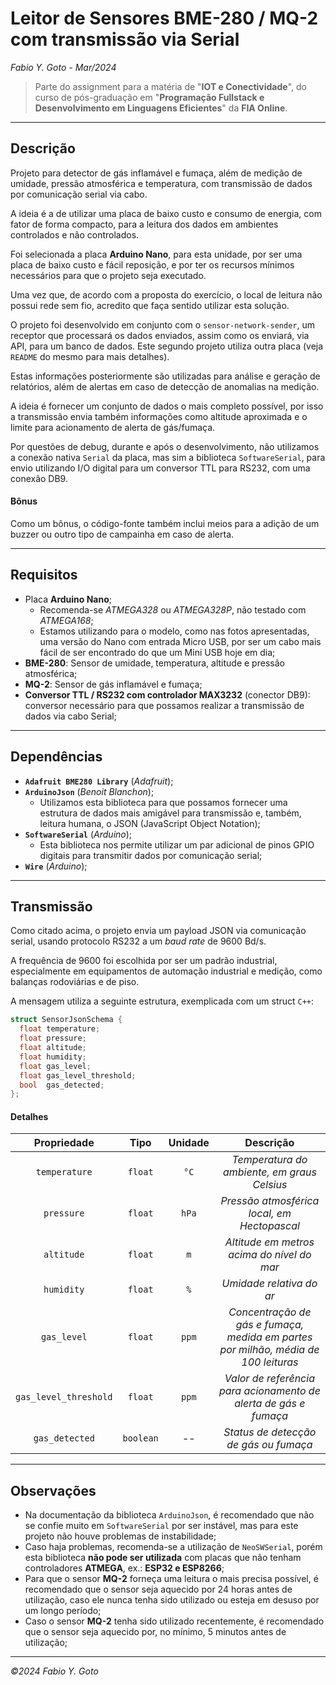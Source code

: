 # Leitor de Sensores BME-280 / MQ-2 com transmissão via Serial

_Fabio Y. Goto - Mar/2024_

> Parte do assignment para a matéria de "**IOT e Conectividade**", do curso de pós-graduação em "**Programação Fullstack e Desenvolvimento em Linguagens Eficientes**" da **FIA Online**.

-----

## Descrição

Projeto para detector de gás inflamável e fumaça, além de medição de umidade, pressão atmosférica e temperatura, com transmissão de dados por comunicação serial via cabo.

A ideia é a de utilizar uma placa de baixo custo e consumo de energia, com fator de forma compacto, para a leitura dos dados em ambientes controlados e não controlados.

Foi selecionada a placa **Arduino Nano**, para esta unidade, por ser uma placa de baixo custo e fácil reposição, e por ter os recursos mínimos necessários para que o projeto seja executado.

Uma vez que, de acordo com a proposta do exercício, o local de leitura não possui rede sem fio, acredito que faça sentido utilizar esta solução.

O projeto foi desenvolvido em conjunto com o `sensor-network-sender`, um receptor que processará os dados enviados, assim como os enviará, via API, para um banco de dados. Este segundo projeto utiliza outra placa (veja `README` do mesmo para mais detalhes).

Estas informações posteriormente são utilizadas para análise e geração de relatórios, além de alertas em caso de detecção de anomalias na medição.

A ideia é fornecer um conjunto de dados o mais completo possível, por isso a transmissão envia também informações como altitude aproximada e o limite para acionamento de alerta de gás/fumaça.

Por questões de debug, durante e após o desenvolvimento, não utilizamos a conexão nativa `Serial` da placa, mas sim a biblioteca `SoftwareSerial`, para envio utilizando I/O digital para um conversor TTL para RS232, com uma conexão DB9.

#### Bônus

Como um bônus, o código-fonte também inclui meios para a adição de um buzzer ou outro tipo de campainha em caso de alerta.

-----

## Requisitos

- Placa **Arduino Nano**;
  - Recomenda-se _ATMEGA328_ ou _ATMEGA328P_, não testado com _ATMEGA168_;
  - Estamos utilizando para o modelo, como nas fotos apresentadas, uma versão do Nano com entrada Micro USB, por ser um cabo mais fácil de ser encontrado do que um Mini USB hoje em dia;
- **BME-280**: Sensor de umidade, temperatura, altitude e pressão atmosférica;
- **MQ-2**: Sensor de gás inflamável e fumaça;
- **Conversor TTL / RS232 com controlador MAX3232** (conector DB9): conversor necessário para que possamos realizar a transmissão de dados via cabo Serial;

-----

## Dependências

- **`Adafruit BME280 Library`** (_Adafruit_);
- **`ArduinoJson`** (_Benoit Blanchon_);
  - Utilizamos esta biblioteca para que possamos fornecer uma estrutura de dados mais amigável para transmissão e, também, leitura humana, o JSON (JavaScript Object Notation);
- **`SoftwareSerial`** (_Arduino_);
  - Esta biblioteca nos permite utilizar um par adicional de pinos GPIO digitais para transmitir dados por comunicação serial;
- **`Wire`** (_Arduino_);

-----

## Transmissão

Como citado acima, o projeto envia um payload JSON via comunicação serial, usando protocolo RS232 a um _baud rate_ de 9600 Bd/s.

A frequência de 9600 foi escolhida por ser um padrão industrial, especialmente em equipamentos de automação industrial e medição, como balanças rodoviárias e de piso.

A mensagem utiliza a seguinte estrutura, exemplicada com um struct `C++`:

```cpp
struct SensorJsonSchema {
  float temperature;
  float pressure;
  float altitude;
  float humidity;
  float gas_level;
  float gas_level_threshold;
  bool  gas_detected;
};
```

#### Detalhes

|Propriedade|Tipo|Unidade|Descrição|
|:---------:|:--:|:-----:|:-------:|
|`temperature`|`float`|`°C`|_Temperatura do ambiente, em graus Celsius_|
|`pressure`|`float`|`hPa`|_Pressão atmosférica local, em Hectopascal_|
|`altitude`|`float`|`m`|_Altitude em metros acima do nível do mar_|
|`humidity`|`float`|`%`|_Umidade relativa do ar_|
|`gas_level`|`float`|`ppm`|_Concentração de gás e fumaça, medida em partes por milhão, média de 100 leituras_|
|`gas_level_threshold`|`float`|`ppm`|_Valor de referência para acionamento de alerta de gás e fumaça_|
|`gas_detected`|`boolean`|--|_Status de detecção de gás ou fumaça_|

-----

## Observações

- Na documentação da biblioteca `ArduinoJson`, é recomendado que  não se confie muito em `SoftwareSerial` por ser instável, mas para este projeto não houve problemas de instabilidade;
- Caso haja problemas, recomenda-se a utilização de `NeoSWSerial`, porém esta biblioteca **não pode ser utilizada** com placas que não tenham controladores **ATMEGA**, ex.: **ESP32 e ESP8266**;
- Para que o sensor **MQ-2** forneça uma leitura o mais precisa possível, é recomendado que o sensor seja aquecido por 24 horas antes de utilização, caso ele nunca tenha sido utilizado ou esteja em desuso por um longo período;
- Caso o sensor **MQ-2** tenha sido utilizado recentemente, é recomendado que o sensor seja aquecido por, no mínimo, 5 minutos antes de utilização;

-----

_&copy;2024 Fabio Y. Goto_
